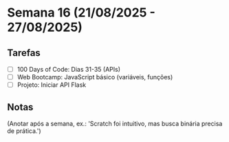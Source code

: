 # Semana 16 (21/08/2025 - 27/08/2025)

## Tarefas
- [ ] 100 Days of Code: Dias 31-35 (APIs)
- [ ] Web Bootcamp: JavaScript básico (variáveis, funções)
- [ ] Projeto: Iniciar API Flask

## Notas
(Anotar após a semana, ex.: 'Scratch foi intuitivo, mas busca binária precisa de prática.')